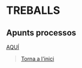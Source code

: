 # TREBALLS
## Apunts processos
[AQUÍ](https://github.com/rramonb-esliceu/rramonb-esliceu/tree/master/sistemes/processos)

> [Torna a l'inici](https://github.com/rramonb-esliceu/rramonb-esliceu/tree/master)